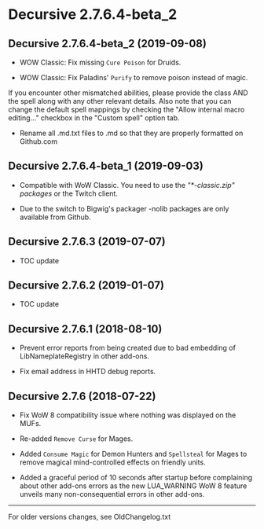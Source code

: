 Decursive 2.7.6.4-beta_2
========================


Decursive 2.7.6.4-beta_2 (2019-09-08)
-------------------------------------

- WOW Classic: Fix missing `Cure Poison` for Druids.

- WOW Classic: Fix Paladins' `Purify` to remove poison instead of magic.

If you encounter other mismatched abilities, please provide the class AND the spell
along with any other relevant details.
Also note that you can change the default spell mappings by checking the
"Allow internal macro editing..." checkbox in the "Custom spell" option tab.

- Rename all .md.txt files to .md so that they are properly formatted on
  Github.com


Decursive 2.7.6.4-beta_1 (2019-09-03)
-------------------------------------

- Compatible with WoW Classic. You need to use the _"*-classic.zip" packages_ or
  the Twitch client.

- Due to the switch to Bigwig's packager -nolib packages are only available
  from Github.


Decursive 2.7.6.3 (2019-07-07)
------------------------------

- TOC update


Decursive 2.7.6.2 (2019-01-07)
------------------------------

- TOC update


Decursive 2.7.6.1 (2018-08-10)
------------------------------

- Prevent error reports from being created due to bad embedding of
  LibNameplateRegistry in other add-ons.

- Fix email address in HHTD debug reports.


Decursive 2.7.6 (2018-07-22)
----------------------------

- Fix WoW 8 compatibility issue where nothing was displayed on the MUFs.

- Re-added `Remove Curse` for Mages.

- Added `Consume Magic` for Demon Hunters and `Spellsteal` for Mages to remove
  magical mind-controlled effects on friendly units.

- Added a graceful period of 10 seconds after startup before complaining about
  other add-ons errors as the new LUA_WARNING WoW 8 feature unveils many
  non-consequential errors in other add-ons.


***
For older versions changes, see OldChangelog.txt


[ticket]: http://www.wowace.com/addons/decursive/tickets/
